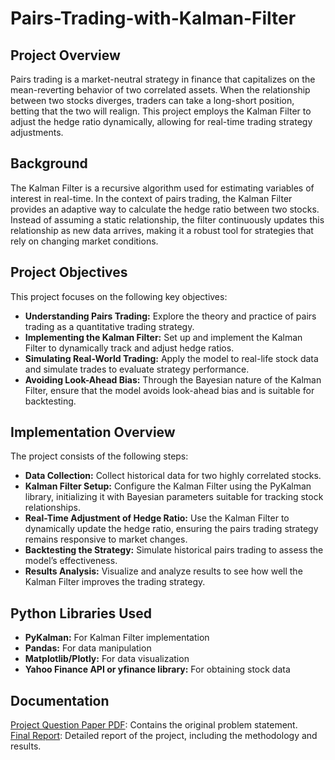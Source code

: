 # Pairs-Trading-with-Kalman-Filter
## Project Overview
Pairs trading is a market-neutral strategy in finance that capitalizes on the mean-reverting behavior of two correlated assets. When the relationship between two stocks diverges, traders can take a long-short position, betting that the two will realign. This project employs the Kalman Filter to adjust the hedge ratio dynamically, allowing for real-time trading strategy adjustments.
## Background 
The Kalman Filter is a recursive algorithm used for estimating variables of interest in real-time. In the context of pairs trading, the Kalman Filter provides an adaptive way to calculate the hedge ratio between two stocks. Instead of assuming a static relationship, the filter continuously updates this relationship as new data arrives, making it a robust tool for strategies that rely on changing market conditions.
## Project Objectives 
This project focuses on the following key objectives:

- **Understanding Pairs Trading:** Explore the theory and practice of pairs trading as a quantitative trading strategy.
- **Implementing the Kalman Filter:** Set up and implement the Kalman Filter to dynamically track and adjust hedge ratios.
- **Simulating Real-World Trading:** Apply the model to real-life stock data and simulate trades to evaluate strategy performance.
- **Avoiding Look-Ahead Bias:** Through the Bayesian nature of the Kalman Filter, ensure that the model avoids look-ahead bias and is suitable for backtesting.
##  Implementation Overview
The project consists of the following steps:

- **Data Collection:** Collect historical data for two highly correlated stocks.
- **Kalman Filter Setup:** Configure the Kalman Filter using the PyKalman library, initializing it with Bayesian parameters suitable for tracking stock relationships.
- **Real-Time Adjustment of Hedge Ratio:** Use the Kalman Filter to dynamically update the hedge ratio, ensuring the pairs trading strategy remains responsive to market changes.
- **Backtesting the Strategy:** Simulate historical pairs trading to assess the model’s effectiveness.
- **Results Analysis:** Visualize and analyze results to see how well the Kalman Filter improves the trading strategy.

## Python Libraries Used 
- **PyKalman:** For Kalman Filter implementation
- **Pandas:** For data manipulation
- **Matplotlib/Plotly:** For data visualization
- **Yahoo Finance API or yfinance library:** For obtaining stock data

## Documentation
[Project Question Paper PDF](Project_Question_Paper.pdf): Contains the original problem statement.<br>
[Final Report](Final_Project_Report.pdf): Detailed report of the project, including the methodology and results.
